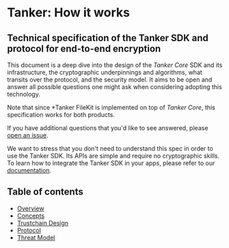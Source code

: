 # Tanker: How it works

## Technical specification of the Tanker SDK and protocol for end-to-end encryption

This document is a deep dive into the design of the *Tanker Core* SDK and its infrastructure, the cryptographic underpinnings and algorithms, what transits over the protocol, and the security model. It aims to be open and answer all possible questions one might ask when considering adopting this technology.

Note that since *Tanker FileKit is implemented on top of *Tanker Core*, this specification works for both products.

If you have additional questions that you'd like to see answered, please [open an issue](../../issues/new).

We want to stress that you don't need to understand this spec in order to use the Tanker SDK. Its APIs are simple and require no cryptographic skills. To learn how to integrate the Tanker SDK in your apps, please refer to our [documentation](https://tanker.io/docs).

## Table of contents

* [Overview](overview.md)
* [Concepts](concepts.md)
* [Trustchain Design](trustchain_design.md)
* [Protocol](protocol.md)
* [Threat Model](threat_model.md)
